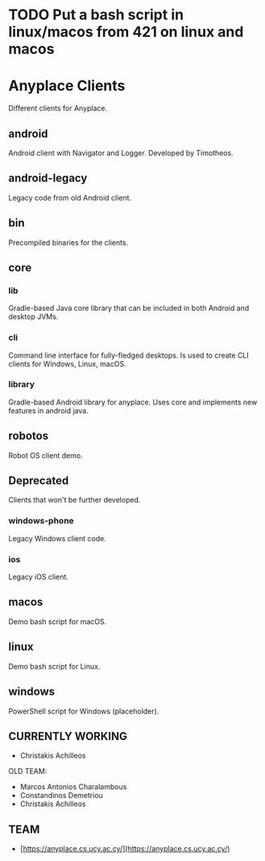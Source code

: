 # TODO Put a bash script in linux/macos from 421 on linux and macos


Anyplace Clients
================
Different clients for Anyplace.

## android
Android client with Navigator and Logger.
Developed by Timotheos.

## android-legacy
Legacy code from old Android client.

## bin
Precompiled binaries for the clients.

## core
### lib
Gradle-based Java core library that can be included in both Android and desktop JVMs.

### cli
Command line interface for fully-fledged desktops.
Is used to create CLI clients for Windows, Linux, macOS.

### library
Gradle-based Android library for anyplace.
Uses core and implements new features in android java.

## robotos
Robot OS client demo.

## Deprecated
Clients that won't be further developed.

### windows-phone
Legacy Windows client code.

### ios 
Legacy iOS client.

## macos
Demo bash script for macOS.

## linux
Demo bash script for Linux.

## windows
PowerShell script for Windows (placeholder).

CURRENTLY WORKING
---
* Christakis Achilleos

OLD TEAM:
* Marcos Antonios Charalambous
* Constandinos Demetriou
* Christakis Achilleos

TEAM
---
* [https://anyplace.cs.ucy.ac.cy/](https://anyplace.cs.ucy.ac.cy/)
